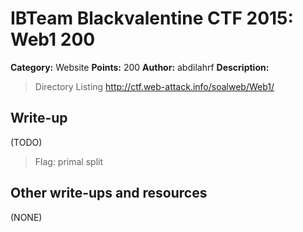 # IBTeam Blackvalentine CTF 2015: Web1 200

**Category:** Website
**Points:** 200
**Author:** abdilahrf
**Description:**

> Directory Listing http://ctf.web-attack.info/soalweb/Web1/

## Write-up

(TODO)

> Flag: primal split

## Other write-ups and resources

(NONE)
